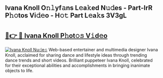 ## Ivana Knoll O𝚗𝚕yf𝚊ns L𝚎a𝚔ed N𝚞𝚍es - Part-IrR P𝚑𝚘tos Vi𝚍𝚎o - H𝚘𝚝 Part L𝚎a𝚔s 3V3gL

# <h2><a href="http://kf7978.oniu.top/?m=Ivana+Knoll">🔗👉 🔴 Ivana Knoll P𝚑ot𝚘𝚜 V𝚒d𝚎o</a></h2>

[![Ivana Knoll Nu𝚍e𝚜](https://i.imgur.com/0qMVB7G.gif)](http://kf7978.oniu.top/?m=Ivana+Knoll)
Web-based entertainer and multimedia designer Ivana Knoll, acclaimed for sharing dance and lifestyle ideas through trending dance trends and short videos. Brilliant puppeteer Ivana Knoll, celebrated for their exceptional abilities and accomplishments in bringing inanimate objects to life.  
